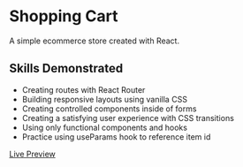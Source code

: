 # Shopping Cart

A simple ecommerce store created with React.

## Skills Demonstrated
- Creating routes with React Router
- Building responsive layouts using vanilla CSS
- Creating controlled components inside of forms
- Creating a satisfying user experience with CSS transitions
- Using only functional components and hooks
- Practice using useParams hook to reference item id

[Live Preview](https://rwolt.github.io/shopping-cart)
